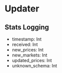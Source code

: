 # Updater

## Stats Logging

- timestamp: Int
- received: Int
- new_prices: Int
- new_markets: Int
- updated_prices: Int
- unknown_schema: Int